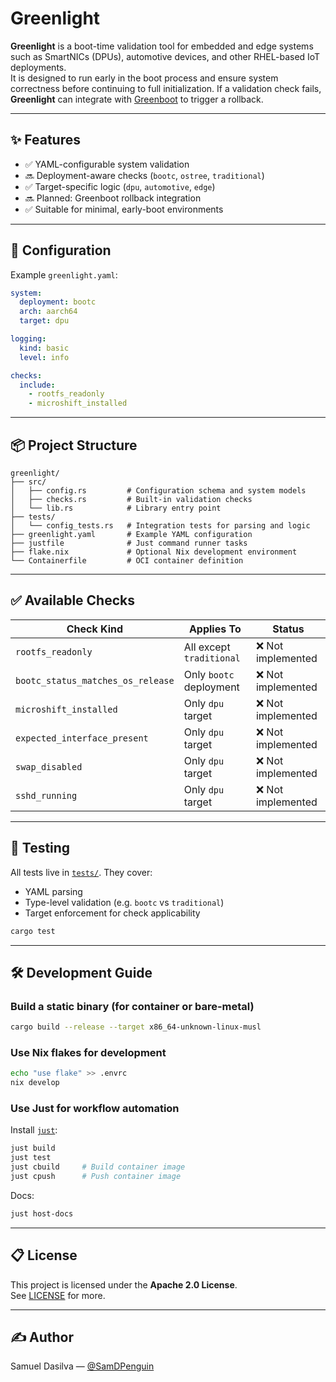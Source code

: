 # Greenlight

**Greenlight** is a boot-time validation tool for embedded and edge systems such as SmartNICs (DPUs), automotive devices, and other RHEL-based IoT deployments.  
It is designed to run early in the boot process and ensure system correctness before continuing to full initialization. If a validation check fails, **Greenlight** can integrate with [Greenboot](https://github.com/fedora-iot/greenboot) to trigger a rollback.

---

## ✨ Features

- ✅ YAML-configurable system validation
- 🔜 Deployment-aware checks (`bootc`, `ostree`, `traditional`)
- ✅ Target-specific logic (`dpu`, `automotive`, `edge`)
- 🔜 Planned: Greenboot rollback integration
- ✅ Suitable for minimal, early-boot environments

---

## 🔧 Configuration

Example `greenlight.yaml`:

```yaml
system:
  deployment: bootc
  arch: aarch64
  target: dpu

logging:
  kind: basic
  level: info

checks:
  include:
    - rootfs_readonly
    - microshift_installed
```

---

## 📦 Project Structure

```
greenlight/
├── src/
│   ├── config.rs         # Configuration schema and system models
│   ├── checks.rs         # Built-in validation checks
│   └── lib.rs            # Library entry point
├── tests/
│   └── config_tests.rs   # Integration tests for parsing and logic
├── greenlight.yaml       # Example YAML configuration
├── justfile              # Just command runner tasks
├── flake.nix             # Optional Nix development environment
└── Containerfile         # OCI container definition
```

---

## ✅ Available Checks

| Check Kind                    | Applies To                  | Status           |
|------------------------------|-----------------------------|------------------|
| `rootfs_readonly`            | All except `traditional`    | ❌ Not implemented |
| `bootc_status_matches_os_release` | Only `bootc` deployment | ❌ Not implemented |
| `microshift_installed`       | Only `dpu` target           | ❌ Not implemented |
| `expected_interface_present` | Only `dpu` target           | ❌ Not implemented |
| `swap_disabled`              | Only `dpu` target           | ❌ Not implemented |
| `sshd_running`               | Only `dpu` target           | ❌ Not implemented |

---

## 🧪 Testing

All tests live in [`tests/`](./tests). They cover:

- YAML parsing
- Type-level validation (e.g. `bootc` vs `traditional`)
- Target enforcement for check applicability

```bash
cargo test
```

---

## 🛠 Development Guide

### Build a static binary (for container or bare-metal)

```bash
cargo build --release --target x86_64-unknown-linux-musl
```

### Use Nix flakes for development

```bash
echo "use flake" >> .envrc
nix develop
```

### Use Just for workflow automation

Install [`just`](https://github.com/casey/just):

```bash
just build
just test
just cbuild     # Build container image
just cpush      # Push container image
```

Docs:

```bash
just host-docs
```

---

## 📋 License

This project is licensed under the **Apache 2.0 License**.  
See [LICENSE](./LICENSE) for more.

---

## ✍️ Author

Samuel Dasilva — [@SamDPenguin](https://github.com/SamD2021)
